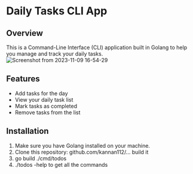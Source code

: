 # Daily Tasks CLI App

## Overview
This is a Command-Line Interface (CLI) application built in Golang to help you manage and track your daily tasks.
![Screenshot from 2023-11-09 16-54-29](https://github.com/Kannan112/CLI-todo-list-in-go/assets/109995096/7887b525-94b8-46af-82af-ada1783517db)


## Features
- Add tasks for the day
- View your daily task list
- Mark tasks as completed
- Remove tasks from the list

## Installation
1. Make sure you have Golang installed on your machine.
2. Clone this repository: github.com/kannan112/...
   build it 
3. go build ./cmd/todos
4. ./todos -help to get all the commands

